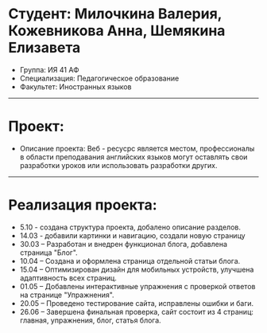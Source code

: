 # Студент: Милочкина Валерия, Кожевникова Анна, Шемякина Елизавета
- Группа: ИЯ 41 АФ
- Специализация: Педагогическое образование
- Факультет: Иностранных языков
---
# Проект: 
- Описание проекта: Веб - ресусрс является местом, профессионалы в области преподавания английских языков могут оставлять свои разработки уроков или использовать разработки других.
---
# Реализация проекта:
- 5.10 - создана структура проекта, добалено описание разделов.
- 14.03 - добавили картинки и навигацию, создали новую страницу
- 30.03 – Разработан и внедрен функционал блога, добавлена страница "Блог".
- 10.04 – Создана и оформлена страница отдельной статьи блога.
- 15.04 – Оптимизирован дизайн для мобильных устройств, улучшена адаптивность всех страниц.
- 01.05 – Добавлены интерактивные упражнения с проверкой ответов на странице "Упражнения".
- 20.05 – Проведено тестирование сайта, исправлены ошибки и баги.
- 26.06 – Завершена финальная проверка, сайт состоит из 4 страниц: главная, упражнения, блог, статья блога. 

